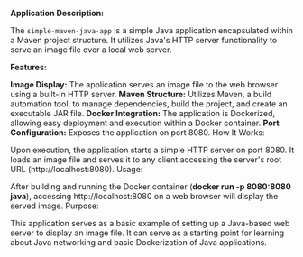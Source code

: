 **Application Description:**

The `simple-maven-java-app` is a simple Java application encapsulated within a Maven project structure. It utilizes Java's HTTP server functionality to serve an image file over a local web server.

**Features:**

**Image Display:** The application serves an image file to the web browser using a built-in HTTP server.
**Maven Structure:** Utilizes Maven, a build automation tool, to manage dependencies, build the project, and create an executable JAR file.
**Docker Integration:** The application is Dockerized, allowing easy deployment and execution within a Docker container.
**Port Configuration:** Exposes the application on port 8080.
How It Works:

Upon execution, the application starts a simple HTTP server on port 8080.
It loads an image file and serves it to any client accessing the server's root URL (http://localhost:8080).
Usage:

After building and running the Docker container (**docker run -p 8080:8080 java**), accessing http://localhost:8080 on a web browser will display the served image.
Purpose:

This application serves as a basic example of setting up a Java-based web server to display an image file. It can serve as a starting point for learning about Java networking and basic Dockerization of Java applications.